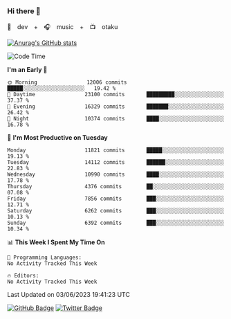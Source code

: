 ### Hi there 👋

🚀　dev　+　🎧　music　+　📺　otaku


[![Anurag's GitHub stats](https://github-readme-stats.vercel.app/api?username=koheitasaka&count_private=true&show_icons=true&theme=monokai)](https://github.com/koheitasaka/github-readme-stats)

<!--START_SECTION:waka-->
![Code Time](http://img.shields.io/badge/Code%20Time-1%2C161%20hrs%2023%20mins-blue)

**I'm an Early 🐤** 

```text
🌞 Morning                12006 commits       █████░░░░░░░░░░░░░░░░░░░░   19.42 % 
🌆 Daytime                23100 commits       █████████░░░░░░░░░░░░░░░░   37.37 % 
🌃 Evening                16329 commits       ███████░░░░░░░░░░░░░░░░░░   26.42 % 
🌙 Night                  10374 commits       ████░░░░░░░░░░░░░░░░░░░░░   16.78 % 
```
📅 **I'm Most Productive on Tuesday** 

```text
Monday                   11821 commits       █████░░░░░░░░░░░░░░░░░░░░   19.13 % 
Tuesday                  14112 commits       ██████░░░░░░░░░░░░░░░░░░░   22.83 % 
Wednesday                10990 commits       ████░░░░░░░░░░░░░░░░░░░░░   17.78 % 
Thursday                 4376 commits        ██░░░░░░░░░░░░░░░░░░░░░░░   07.08 % 
Friday                   7856 commits        ███░░░░░░░░░░░░░░░░░░░░░░   12.71 % 
Saturday                 6262 commits        ███░░░░░░░░░░░░░░░░░░░░░░   10.13 % 
Sunday                   6392 commits        ███░░░░░░░░░░░░░░░░░░░░░░   10.34 % 
```


📊 **This Week I Spent My Time On** 

```text
💬 Programming Languages: 
No Activity Tracked This Week

🔥 Editors: 
No Activity Tracked This Week
```


 Last Updated on 03/06/2023 19:41:23 UTC
<!--END_SECTION:waka-->

[![GitHub Badge](https://img.shields.io/badge/GitHub-100000?style=for-the-badge&logo=github&logoColor=white)](https://github.com/koheitasaka)
[![Twitter Badge](https://img.shields.io/badge/Twitter-1DA1F2?style=for-the-badge&logo=twitter&logoColor=white)](https://twitter.com/sleep_asleep_)
